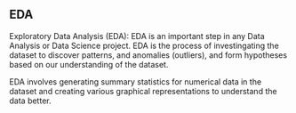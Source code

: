 ## EDA



Exploratory Data Analysis (EDA):
EDA is an important step in any Data Analysis or Data Science project. EDA is the process of investingating the dataset to discover patterns, and anomalies (outliers), and form hypotheses based on our understanding of the dataset.


EDA involves generating summary statistics for numerical data in the dataset and creating various graphical representations to understand the data better.


